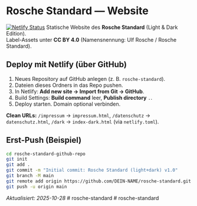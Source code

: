 # Rosche Standard — Website
[![Netlify Status](https://api.netlify.com/api/v1/badges/a1ef94d0-0dcc-44e7-8e88-eb64fbc3bc30/deploy-status)](https://app.netlify.com/projects/rosche-standard/deploys)
Statische Website des **Rosche Standard** (Light & Dark Edition).  
Label-Assets unter **CC BY 4.0** (Namensnennung: Ulf Rosche / Rosche Standard).

## Deploy mit Netlify (über GitHub)

1. Neues Repository auf GitHub anlegen (z. B. `rosche-standard`).
2. Dateien dieses Ordners in das Repo pushen.
3. In Netlify: **Add new site → Import from Git → GitHub**.
4. Build Settings: **Build command** leer, **Publish directory** `.`.
5. Deploy starten. Domain optional verbinden.

**Clean URLs:** `/impressum` → `impressum.html`, `/datenschutz` → `datenschutz.html`, `/dark` → `index-dark.html` (via `netlify.toml`).

## Erst-Push (Beispiel)

```bash
cd rosche-standard-github-repo
git init
git add .
git commit -m "Initial commit: Rosche Standard (light+dark) v1.0"
git branch -M main
git remote add origin https://github.com/DEIN-NAME/rosche-standard.git
git push -u origin main
```

_Aktualisiert: 2025-10-28_
#   r o s c h e - s t a n d a r d 
 
 #   r o s c h e - s t a n d a r d 
 
 
